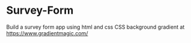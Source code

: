 # Survey-Form
 Build a survey form app using html and css
 CSS background gradient at https://www.gradientmagic.com/
